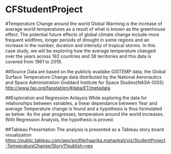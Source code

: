 # CFStudentProject

#Temperature Change around the world
Global Warming is the increase of average world temperatures as a result of what is known as the greenhouse effect.
The potential future effects of global climate change include more frequent wildfires, longer periods of drought in some regions and an increase in the number, duration and intensity of tropical storms.
In this case study, we will be exploring how the average temperature changed over the years across 192 countries and 38 territories and this data is covered from 1961 to 2019.

##Source
Data are based on the publicly availabe GISTEMP data, the Global Surface Temperature Change data distributed by the National Aeronautics and Space Administration Goddard Institute for Space Studies(NASA-GISS)
http://www.fao.org/faostat/en/#data/ET/metadata

##Exploration and Regression Anlaysis
While exploring the data for relationships between variables, a linear dependance between Year and average Temperature change is found and a hypothesis is thus formulated as below:
As the year progresses, temperature around the world increases.
With Regression Analysis, the hypothesis is proved.

##Tableau Presentation
The analysis is presented as a Tableau story board visualization 
https://public.tableau.com/app/profile/haarika.mahankali/viz/StudentProject-TemperatureChange/Story1?publish=yes

